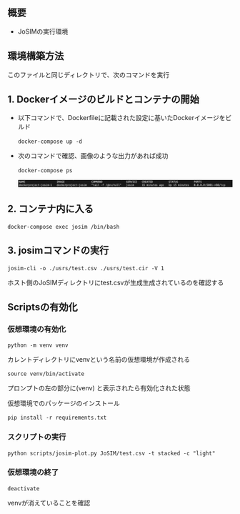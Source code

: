 ## 概要
- JoSIMの実行環境

## 環境構築方法

 このファイルと同じディレクトリで、次のコマンドを実行

## 

## 1. Dockerイメージのビルドとコンテナの開始

- 以下コマンドで、Dockerfileに記載された設定に基いたDockerイメージをビルド

    `docker-compose up -d`


- 次のコマンドで確認、画像のような出力があれば成功

    `docker-compose ps`

    ![Architecture diagram](images/docker-compose-check.png)


## 2. コンテナ内に入る
```
docker-compose exec josim /bin/bash
```

## 3. josimコマンドの実行
```
josim-cli -o ./usrs/test.csv ./usrs/test.cir -V 1
```
ホスト側のJoSIMディレクトリにtest.csvが生成生成されているのを確認する

## Scriptsの有効化
### 仮想環境の有効化
```
python -m venv venv
```
カレントディレクトリにvenvという名前の仮想環境が作成される
```
source venv/bin/activate
```
プロンプトの左の部分に(venv) と表示されたら有効化された状態

仮想環境でのパッケージのインストール
```
pip install -r requirements.txt
```

### スクリプトの実行
```
python scripts/josim-plot.py JoSIM/test.csv -t stacked -c "light"
```
### 仮想環境の終了
```
deactivate
```
venvが消えていることを確認
